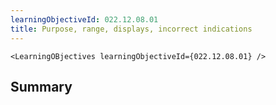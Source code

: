 ```yaml
---
learningObjectiveId: 022.12.08.01
title: Purpose, range, displays, incorrect indications
---
```


```tsx eval
<LearningOBjectives learningObjectiveId={022.12.08.01} />
```

## Summary
